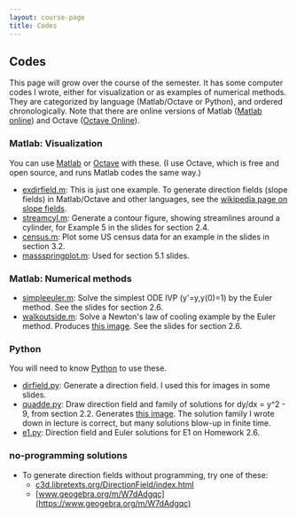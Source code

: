 ```yaml
---
layout: course-page
title: Codes
---
```


## Codes

This page will grow over the course of the semester.  It has some computer codes I wrote, either for visualization or as examples of numerical methods.  They are categorized by language (Matlab/Octave or Python), and ordered chronologically.  Note that there are online versions of Matlab ([Matlab online](https://matlab.mathworks.com/)) and Octave ([Octave Online](https://octave-online.net/)).

### Matlab: Visualization

You can use [Matlab](https://www.mathworks.com/products/matlab.html) or [Octave](https://www.gnu.org/software/octave/) with these.  (I use Octave, which is free and open source, and runs Matlab codes the same way.)

* [exdirfield.m](assets/codes/F23/exdirfield.m):  This is just one example.  To generate direction fields (slope fields) in Matlab/Octave and other languages, see the [wikipedia page on slope fields](https://en.wikipedia.org/wiki/Slope_field#Software_for_plotting_slope_fields).
* [streamcyl.m](assets/codes/F23/streamcyl.m): Generate a contour figure, showing streamlines around a cylinder, for Example 5 in the slides for section 2.4.
* [census.m](assets/codes/F23/census.m): Plot some US census data for an example in the slides in section 3.2.
* [massspringplot.m](assets/codes/F23/massspringplot.m): Used for section 5.1 slides.

### Matlab: Numerical methods

* [simpleeuler.m](assets/codes/F23/simpleeuler.m): Solve the simplest ODE IVP (y'=y,y(0)=1) by the Euler method.  See the slides for section 2.6.
* [walkoutside.m](assets/codes/F23/walkoutside.m): Solve a Newton's law of cooling example by the Euler method.  Produces [this image](assets/codes/F23/walkoutside.png).  See the slides for section 2.6.

### Python

You will need to know [Python](https://www.python.org/) to use these.

* [dirfield.py](assets/codes/F23/dirfield.py):  Generate a direction field.  I used this for images in some slides.
* [quadde.py](assets/codes/F23/quadde.py):  Draw direction field and family of solutions for dy/dx = y^2 - 9, from section 2.2.  Generates [this image](assets/codes/F23/quadde.png).  The solution family I wrote down in lecture is correct, but many solutions blow-up in finite time.
* [e1.py](assets/codes/F23/e1.py):  Direction field and Euler solutions for E1 on Homework 2.6.

### no-programming solutions

* To generate direction fields without programming, try one of these:
    * [c3d.libretexts.org/DirectionField/index.html](https://c3d.libretexts.org/DirectionField/index.html)
    * [www.geogebra.org/m/W7dAdgqc](https://www.geogebra.org/m/W7dAdgqc)
